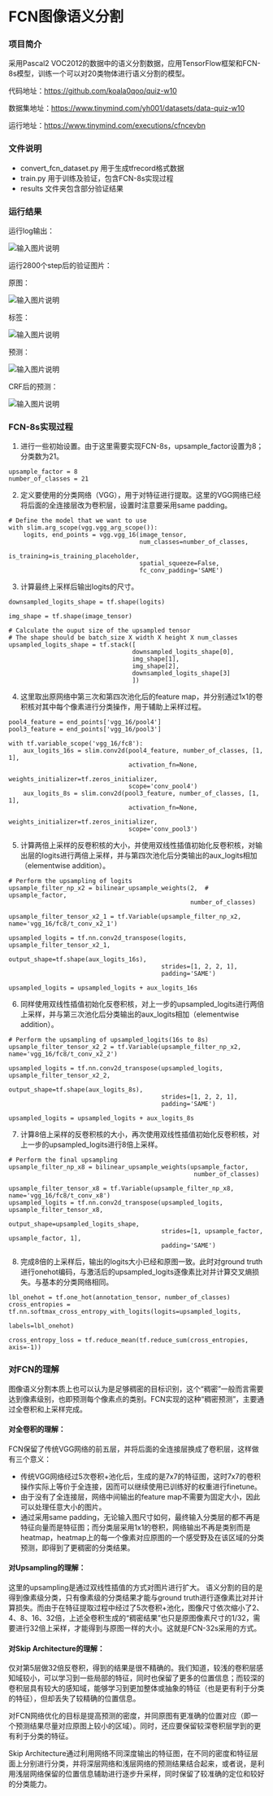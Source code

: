 # FCN图像语义分割


### 项目简介
采用Pascal2 VOC2012的数据中的语义分割数据，应用TensorFlow框架和FCN-8s模型，训练一个可以对20类物体进行语义分割的模型。

代码地址：https://github.com/koala0qoo/quiz-w10

数据集地址：https://www.tinymind.com/yh001/datasets/data-quiz-w10

运行地址：https://www.tinymind.com/executions/cfncevbn

### 文件说明

- convert_fcn_dataset.py 用于生成tfrecord格式数据 
- train.py 用于训练及验证，包含FCN-8s实现过程
- results 文件夹包含部分验证结果

### 运行结果
运行log输出：

![输入图片说明](https://github.com/koala0qoo/img/blob/master/log_w10.png?raw=true "在这里输入图片标题")

运行2800个step后的验证图片：

原图：

![输入图片说明](https://github.com/koala0qoo/img/blob/master/val_2800_img.jpg?raw=true)

标签：

![输入图片说明](https://github.com/koala0qoo/img/blob/master/val_2800_annotation.jpg?raw=true "在这里输入图片标题")

预测：

![输入图片说明](https://github.com/koala0qoo/img/blob/master/val_2800_prediction.jpg?raw=true "在这里输入图片标题")

CRF后的预测：

![输入图片说明](https://github.com/koala0qoo/img/blob/master/val_2800_prediction_crfed.jpg?raw=true "在这里输入图片标题")

### FCN-8s实现过程
1. 进行一些初始设置。由于这里需要实现FCN-8s，upsample_factor设置为8；分类数为21。
```
upsample_factor = 8
number_of_classes = 21
```

2. 定义要使用的分类网络（VGG），用于对特征进行提取。这里的VGG网络已经将后面的全连接层改为卷积层，设置时注意要采用same padding。
```
# Define the model that we want to use
with slim.arg_scope(vgg.vgg_arg_scope()):
    logits, end_points = vgg.vgg_16(image_tensor,
                                    num_classes=number_of_classes,
                                    is_training=is_training_placeholder,
                                    spatial_squeeze=False,
                                    fc_conv_padding='SAME')
```
3. 计算最终上采样后输出logits的尺寸。
```
downsampled_logits_shape = tf.shape(logits)

img_shape = tf.shape(image_tensor)

# Calculate the ouput size of the upsampled tensor
# The shape should be batch_size X width X height X num_classes
upsampled_logits_shape = tf.stack([
                                  downsampled_logits_shape[0],
                                  img_shape[1],
                                  img_shape[2],
                                  downsampled_logits_shape[3]
                                  ])
```
4. 这里取出原网络中第三次和第四次池化后的feature map，并分别通过1x1的卷积核对其中每个像素进行分类操作，用于辅助上采样过程。
```
pool4_feature = end_points['vgg_16/pool4']
pool3_feature = end_points['vgg_16/pool3']

with tf.variable_scope('vgg_16/fc8'):
    aux_logits_16s = slim.conv2d(pool4_feature, number_of_classes, [1, 1],
                                 activation_fn=None,
                                 weights_initializer=tf.zeros_initializer,
                                 scope='conv_pool4')
    aux_logits_8s = slim.conv2d(pool3_feature, number_of_classes, [1, 1],
                                 activation_fn=None,
                                 weights_initializer=tf.zeros_initializer,
                                 scope='conv_pool3')
```
5. 计算两倍上采样的反卷积核的大小，并使用双线性插值初始化反卷积核，对输出层的logits进行两倍上采样，并与第四次池化后分类输出的aux_logits相加（elementwise addition）。
```
# Perform the upsampling of logits
upsample_filter_np_x2 = bilinear_upsample_weights(2,  # upsample_factor,
                                                  number_of_classes)

upsample_filter_tensor_x2_1 = tf.Variable(upsample_filter_np_x2, name='vgg_16/fc8/t_conv_x2_1')

upsampled_logits = tf.nn.conv2d_transpose(logits, upsample_filter_tensor_x2_1,
                                          output_shape=tf.shape(aux_logits_16s),
                                          strides=[1, 2, 2, 1],
                                          padding='SAME')

upsampled_logits = upsampled_logits + aux_logits_16s
```
6. 同样使用双线性插值初始化反卷积核，对上一步的upsampled_logits进行两倍上采样，并与第三次池化后分类输出的aux_logits相加（elementwise addition）。
```
# Perform the upsampling of upsampled_logits(16s to 8s)
upsample_filter_tensor_x2_2 = tf.Variable(upsample_filter_np_x2, name='vgg_16/fc8/t_conv_x2_2')

upsampled_logits = tf.nn.conv2d_transpose(upsampled_logits, upsample_filter_tensor_x2_2,
                                          output_shape=tf.shape(aux_logits_8s),
                                          strides=[1, 2, 2, 1],
                                          padding='SAME')

upsampled_logits = upsampled_logits + aux_logits_8s
```
7. 计算8倍上采样的反卷积核的大小，再次使用双线性插值初始化反卷积核，对上一步的upsampled_logits进行8倍上采样。
```
# Perform the final upsampling
upsample_filter_np_x8 = bilinear_upsample_weights(upsample_factor,
                                                   number_of_classes)

upsample_filter_tensor_x8 = tf.Variable(upsample_filter_np_x8, name='vgg_16/fc8/t_conv_x8')
upsampled_logits = tf.nn.conv2d_transpose(upsampled_logits, upsample_filter_tensor_x8,
                                          output_shape=upsampled_logits_shape,
                                          strides=[1, upsample_factor, upsample_factor, 1],
                                          padding='SAME')
```
8. 完成8倍的上采样后，输出的logits大小已经和原图一致。此时对ground truth进行onehot编码，与激活后的upsampled_logits逐像素比对并计算交叉熵损失。与基本的分类网络相同。
```
lbl_onehot = tf.one_hot(annotation_tensor, number_of_classes)
cross_entropies = tf.nn.softmax_cross_entropy_with_logits(logits=upsampled_logits,
                                                          labels=lbl_onehot)

cross_entropy_loss = tf.reduce_mean(tf.reduce_sum(cross_entropies, axis=-1))
```


### 对FCN的理解
图像语义分割本质上也可以认为是足够稠密的目标识别，这个“稠密”一般而言需要达到像素级别，也即预测每个像素点的类别。FCN实现的这种“稠密预测”，主要通过全卷积和上采样完成。

#### 对全卷积的理解：

FCN保留了传统VGG网络的前五层，并将后面的全连接层换成了卷积层，这样做有三个意义：
- 传统VGG网络经过5次卷积+池化后，生成的是7x7的特征图，这时7x7的卷积操作实际上等价于全连接，因而可以继续使用已训练好的权重进行finetune。
- 由于没有了全连接层，网络中间输出的feature map不需要为固定大小，因此可以处理任意大小的图片。
- 通过采用same padding，无论输入图尺寸如何，最终输入分类层的都不再是特征向量而是特征图；而分类层采用1x1的卷积，网络输出不再是类别而是 heatmap，heatmap上的每一个像素对应原图的一个感受野及在该区域的分类预测，即得到了更稠密的分类结果。

#### 对Upsampling的理解：

这里的upsampling是通过双线性插值的方式对图片进行扩大。
语义分割的目的是得到像素级分类，只有像素级的分类结果才能与ground truth进行逐像素比对并计算损失。而由于在特征提取过程中经过了5次卷积+池化，图像尺寸依次缩小了2、4、8、16、32倍，上述全卷积生成的“稠密结果”也只是原图像素尺寸的1/32，需要进行32倍上采样，才能得到与原图一样的大小。这就是FCN-32s采用的方式。

#### 对Skip Architecture的理解：

仅对第5层做32倍反卷积，得到的结果是很不精确的。我们知道，较浅的卷积层感知域较小，可以学习到一些局部的特征，同时也保留了更多的位置信息；而较深的卷积层具有较大的感知域，能够学习到更加整体或抽象的特征（也是更有利于分类的特征），但却丢失了较精确的位置信息。

对FCN网络优化的目标是提高预测的密度，并同原图有更准确的位置对应（即一个预测结果尽量对应原图上较小的区域）。同时，还应要保留较深卷积层学到的更有利于分类的特征。

Skip Architecture通过利用网络不同深度输出的特征图，在不同的密度和特征层面上分别进行分类，并将深层网络和浅层网络的预测结果结合起来，或者说，是利用浅层网络保留的位置信息辅助进行逐步升采样，同时保留了较准确的定位和较好的分类能力。
